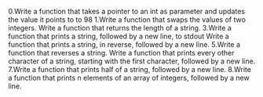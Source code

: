 0.Write a function that takes a pointer to an int as parameter and updates the value it points to to 98
1.Write a function that swaps the values of two integers.
Write a function that returns the length of a string.
3.Write a function that prints a string, followed by a new line, to stdout
Write a function that prints a string, in reverse, followed by a new line.
5.Write a function that reverses a string.
Write a function that prints every other character of a string, starting with the first character, followed by a new line.
7.Write a function that prints half of a string, followed by a new line.
8.Write a function that prints n elements of an array of integers, followed by a new line.
